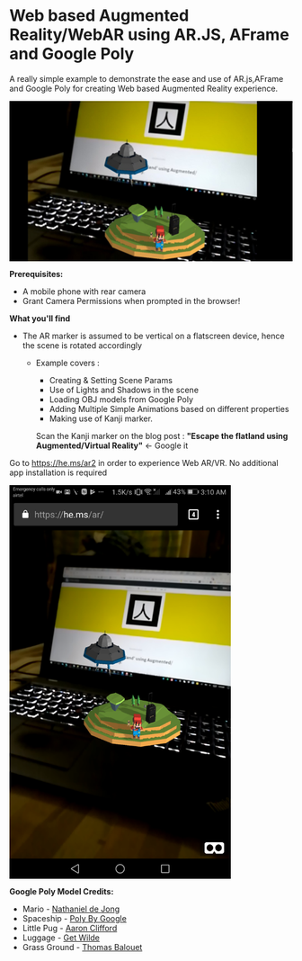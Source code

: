 # Web based Augmented Reality/WebAR using AR.JS, AFrame and Google Poly

A really simple example to demonstrate the ease and use of AR.js,AFrame and Google Poly for creating Web based Augmented Reality experience. 

<img src='https://raw.githubusercontent.com/hemchander23/webar-google-poly-example/master/screenshot/Mario_Poly_WebAR_Vertical_ARMarker.jpg' align='middle'  />

**Prerequisites:**
- A mobile phone with rear camera
- Grant Camera Permissions when prompted in the browser!

**What you'll find**
- The AR marker is assumed to be vertical on a flatscreen device, hence the scene is rotated accordingly
    - Example covers : 
        - Creating & Setting Scene Params
        - Use of Lights and Shadows in the scene
        - Loading OBJ models from Google Poly
        - Adding Multiple Simple Animations based on different properties
        - Making use of Kanji marker.

        Scan the Kanji marker on the blog post : **"Escape the flatland using Augmented/Virtual Reality"** <- Google it
                
Go to https://he.ms/ar2 in order to experience Web AR/VR. No additional app installation is required

<img src='https://raw.githubusercontent.com/hemchander23/webar-google-poly-example/master/screenshot/Screenshot.png' align='middle' height='700px' />

    
**Google Poly Model Credits:**

- Mario  -  [Nathaniel de Jong](https://poly.google.com/user/8_nqMxNwHkU)
- Spaceship - [Poly By Google](https://poly.google.com/user/4aEd8rQgKu2)
- Little Pug - [Aaron Clifford](https://poly.google.com/user/fB4RodO-zht)
- Luggage - [Get Wilde](https://poly.google.com/user/7kXJhyKhKYJ)
- Grass Ground - [Thomas Balouet](https://poly.google.com/user/3hZPO-XRoBS)

